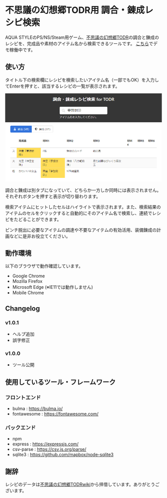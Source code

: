 # 不思議の幻想郷TODR用 調合・錬成レシピ検索

AQUA STYLEのPS/NS/Steam用ゲーム、[不思議の幻想郷TODR](https://www.aquastyle.org/fushigentod_r/)の調合と錬成のレシピを、完成品や素材のアイテム名から検索できるツールです。
[こちら](https://fushigen-todr-recipe.herokuapp.com/)でデモ稼働中です。

## 使い方

タイトル下の検索欄にレシピを検索したいアイテム名（一部でもOK）を入力してEnterを押すと、該当するレシピの一覧が表示されます。

![スクリーンショット](screenshot.png)

調合と錬成は別タブになっていて、どちらか一方しか同時には表示されません。それぞれボタンを押すと表示が切り替わります。

検索アイテムにヒットしたセルはハイライトで表示されます。また、検索結果のアイテムのセルをクリックすると自動的にそのアイテム名で検索し、連続でレシピをたどることができます。

ピンチ脱出に必要なアイテムの調達や不要なアイテムの有効活用、装備錬成の計画などに是非お役立てください。

## 動作環境

以下のブラウザで動作確認しています。

- Google Chrome
- Mozilla Firefox
- Microsoft Edge (※IE11では動作しません)
- Mobile Chrome

## Changelog

### v1.0.1
- ヘルプ追加
- 誤字修正

### v1.0.0
- ツール公開

## 使用しているツール・フレームワーク

### フロントエンド
- bulma : https://bulma.io/
- fontawesome : https://fontawesome.com/

### バックエンド
- npm
- express : https://expressjs.com/
- csv-parse : https://csv.js.org/parse/
- sqlite3 : https://github.com/mapbox/node-sqlite3

## 謝辞

レシピのデータは[不思議の幻想郷TODRwiki](fusigentod.dojin.com/todr/index.php)から拝借しています。ありがとうございます。
